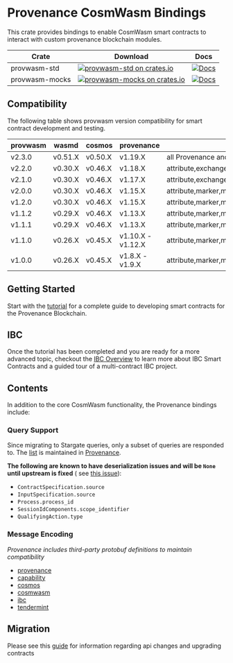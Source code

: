 # Provenance CosmWasm Bindings

This crate provides bindings to enable CosmWasm smart contracts to interact with custom provenance
blockchain modules.

| Crate          | Download                                                                                                                      | Docs                                                                                |
|----------------|-------------------------------------------------------------------------------------------------------------------------------|-------------------------------------------------------------------------------------|
| provwasm-std   | [![provwasm-std on crates.io](https://img.shields.io/crates/v/provwasm-std.svg)](https://crates.io/crates/provwasm-std)       | [![Docs](https://docs.rs/provwasm-std/badge.svg)](https://docs.rs/provwasm-std)     |
| provwasm-mocks | [![provwasm-mocks on crates.io](https://img.shields.io/crates/v/provwasm-mocks.svg)](https://crates.io/crates/provwasm-mocks) | [![Docs](https://docs.rs/provwasm-mocks/badge.svg)](https://docs.rs/provwasm-mocks) |

## Compatibility

The following table shows provwasm version compatibility for smart contract development and testing.

| provwasm | wasmd   | cosmos  | provenance        | module support                                                      |
|----------|---------|---------|-------------------|---------------------------------------------------------------------|
| v2.3.0   | v0.51.X | v0.50.X | v1.19.X           | all Provenance and most built-in third-party                        |
| v2.2.0   | v0.30.X | v0.46.X | v1.18.X           | attribute,exchange,hold,marker,metadata,msgfees,name,reward,trigger |
| v2.1.0   | v0.30.X | v0.46.X | v1.17.X           | attribute,exchange,hold,marker,metadata,msgfees,name,reward,trigger |
| v2.0.0   | v0.30.X | v0.46.X | v1.15.X           | attribute,marker,metadata,msgfees,name,reward                       |
| v1.2.0   | v0.30.X | v0.46.X | v1.15.X           | attribute,marker,metadata,msgfees,name                              |
| v1.1.2   | v0.29.X | v0.46.X | v1.13.X           | attribute,marker,metadata,msgfees,name                              |
| v1.1.1   | v0.29.X | v0.46.X | v1.13.X           | attribute,marker,metadata,msgfees,name                              |
| v1.1.0   | v0.26.X | v0.45.X | v1.10.X - v1.12.X | attribute,marker,metadata,msgfees,name                              |
| v1.0.0   | v0.26.X | v0.45.X | v1.8.X - v1.9.X   | attribute,marker,metadata,name                                      |

## Getting Started

Start with the [tutorial](docs/tutorial/01-overview.md) for a complete guide to developing smart
contracts for the Provenance Blockchain.

## IBC

Once the tutorial has been completed and you are ready for a more advanced topic, checkout the
[IBC Overview](contracts/ibc/README.md) to learn more about IBC Smart Contracts and a guided tour of a multi-contract
IBC project.

## Contents

In addition to the core CosmWasm functionality, the Provenance bindings include:

### Query Support

Since migrating to Stargate queries, only a subset of queries are responded to.
The [list](https://github.com/provenance-io/provenance/blob/7d6c507cab780bb6f0bdeef1e895c870cf4c7465/internal/provwasm/stargate_whitelist.go#L56)
is maintained
in [Provenance](https://github.com/provenance-io/provenance/).

__The following are known to have deserialization issues and will be `None` until upstream is fixed__ (
see [this issue](https://github.com/provenance-io/provwasm/issues/132)):

- `ContractSpecification.source`
- `InputSpecification.source`
- `Process.process_id`
- `SessionIdComponents.scope_identifier`
- `QualifyingAction.type`

### Message Encoding

_Provenance includes third-party protobuf definitions to maintain compatibility_

- [provenance](packages/provwasm-std/src/types/provenance)
- [capability](packages/provwasm-std/src/types/capability)
- [cosmos](packages/provwasm-std/src/types/cosmos)
- [cosmwasm](packages/provwasm-std/src/types/cosmwasm)
- [ibc](packages/provwasm-std/src/types/ibc)
- [tendermint](packages/provwasm-std/src/types/tendermint)

## Migration

Please see this [guide](./MIGRATION.md) for information regarding api changes and upgrading contracts